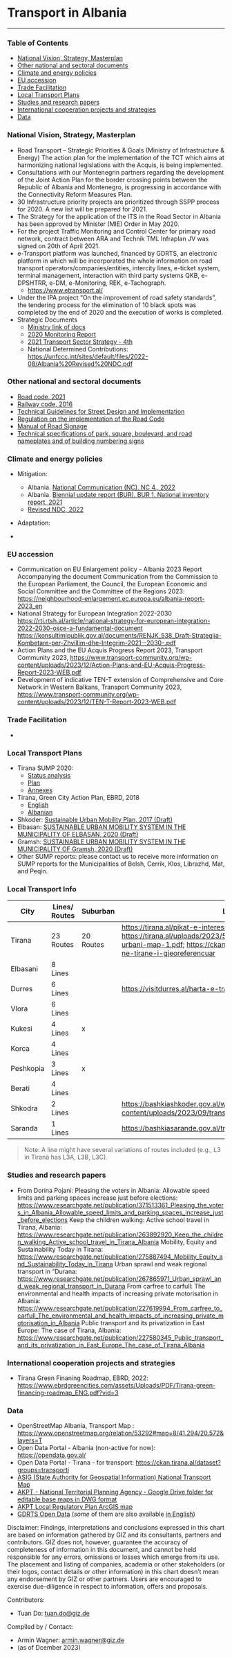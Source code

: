 # Transport in Albania


------------------------------

### Table of Contents

- [National Vision, Strategy, Masterplan](#National-Vision-Strategy-Masterplan)
- [Other national and sectoral documents](#other-national-sectoral-documents) 
- [Climate and energy policies](#climate-energy-policies) 
- [EU accession](#eu-accession)
- [Trade Facilitation](#trade-facilitation)  
- [Local Transport Plans](#local-transport-plans) 
- [Studies and research papers](#studies-research) 
- [International cooperation projects and strategies](#International-cooperation) 
- [Data](#data) 

  
### National Vision, Strategy, Masterplan <a name="national-vision-strategy-masterplan"></a> 

- Road Transport – Strategic Priorities & Goals (Ministry of Infrastructure & Energy)
The action plan for the implementation of the TCT which aims at harmonizing national legislations with the Acquis, is being implemented.
-	Consultations with our Montenegrin partners regarding the development of the Joint Action Plan for the border crossing points between the Republic of Albania and Montenegro, is progressing in accordance with the Connectivity Reform Measures Plan.
-	30 Infrastructure priority projects are prioritized through SSPP process for 2020. A new list will be prepared for 2021. 
-	The Strategy for the application of the ITS in the Road Sector in Albania has been approved by Minister (MIE) Order in May 2020. 
-	For the project Traffic Monitoring and Control Center for primary road network, contract between ARA and Technik TML Infraplan JV was signed on 20th of April 2021. 
-	e-Transport platform was launched, financed by GDRTS, an electronic platform in which will be incorporated the whole information on road transport operators/companies/entities, intercity lines, e-ticket system, terminal management, interaction with third party systems QKB, e-DPSHTRR, e-DM, e-Monitoring, REK, e-Tachograph.
    - https://www.etransport.al/	
-	Under the IPA project “On the improvement of road safety standards”, the tendering process for the elimination of 10 black spots was completed by the end of 2020 and the execution of works is completed.
- Strategic Documents
    - [Ministry link of docs](https://www.infrastruktura.gov.al/dokumenta-strategjike/)
    - [2020 Monitoring Report](https://www.infrastruktura.gov.al/wp-content/uploads/2020/07/Presentation-of-3rd-Monitoring-Report-on-Sectoral-Transport-Strategy-and-Action-Plan-2016-2020_June-2020.pdf)
    - [2021 Transport Sector Strategy - 4th](https://www.infrastruktura.gov.al/wp-content/uploads/2021/10/4th-Monitoring-Report_May-2021-Transport-Sector-Strategy-final-21.06.2021.pdf)
    - National Determined Contributions: https://unfccc.int/sites/default/files/2022-08/Albania%20Revised%20NDC.pdf 

### Other national and sectoral documents <a name="other-national-sectoral-documents"></a> 

- [Road code, 2021](https://mb.gov.al/wp-content/uploads/2021/07/Kodi-Rrugor-i-RSH.pdf)
- [Railway code, 2016](https://planifikimi.gov.al/index.php?eID=dumpFile&t=f&f=6213&token=8c7ae5900b77a2d83b8c3cb6b99ed33a252e3590)
- [Technical Guidelines for Street Design and Implementation](https://planifikimi.gov.al/index.php?eID=dumpFile&t=f&f=3867&token=6ccc6b0d47997b14abb0fb0a1b4c173467c1a667)
- [Regulation on the implementation of the Road Code](https://www.dpshtrr.al/sites/default/files/downloads/dokumente/VKM%20Nr.153%2C%20dt.07.04.2000%20Pe%CC%88r%20Miratimin%20e%20Rregullores%20se%CC%88%20Zbatimit%20te%CC%88%20Kodit%20Rrugor%20te%CC%88%20RSH.pdf)
- [Manual of Road Signage](https://www.arrsh.gov.al/te-ngarkuara/pdf/Manuali-Sinjalistikes.pdf)
- [Technical specifications of park, square, boulevard, and road nameplates and of building numbering signs](https://qbz.gov.al/eli/vendim/2008/03/05/446/9c1818f3-05d3-43a0-a781-85a2f8ac17ab)

### Climate and energy policies <a name="climate-energy-policies"></a> 

- Mitigation:  
  - Albania. [National Communication (NC). NC 4., 2022](https://unfccc.int/documents/620929)
  - Albania. [Biennial update report (BUR). BUR 1. National inventory report, 2021](https://unfccc.int/documents/307388)
  - [Revised NDC, 2022](https://unfccc.int/sites/default/files/2022-08/Albania%20Revised%20NDC.pdf)

- Adaptation:
- 

### EU accession <a name="eu-accession"></a> 

- Communication on EU Enlargement policy - Albania 2023 Report Accompanying the document Communication from the Commission to the European Parliament, the Council, the European Economic and Social Committee and the Committee of the Regions 2023: https://neighbourhood-enlargement.ec.europa.eu/albania-report-2023_en
- National Strategy for European Integration 2022-2030
https://rti.rtsh.al/article/national-strategy-for-european-integration-2022-2030-osce-a-fundamental-document
https://konsultimipublik.gov.al/documents/RENJK_538_Draft-Strategjia-Kombetare-per-Zhvillim-dhe-Integrim-2021--2030-.pdf 
- Action Plans and the EU Acquis Progress Report 2023, Transport Community 2023, https://www.transport-community.org/wp-content/uploads/2023/12/Action-Plans-and-EU-Acquis-Progress-Report-2023-WEB.pdf
- Development of indicative TEN-T extension of Comprehensive and Core Network in Western Balkans, Transport Community 2023, https://www.transport-community.org/wp-content/uploads/2023/12/TEN-T-Report-2023-WEB.pdf

### Trade Facilitation <a name="trade-facilitation"></a> 


- 

### Local Transport Plans <a name="local-transport-plans"></a>  

- Tirana SUMP 2020:
  - [Status analysis](https://tirana.al/en/uploads/2020/12/20201210161510_sump_tirana-volume-i_status_analysis_200724.pdf)
  - [Plan](https://tirana.al/en/uploads/2020/12/20201210161709_sump_tirana-volume-ii_the-plan_200724.pdf)
  - [Annexes](https://www.tirana.al/en/uploads/2020/12/20201210161809_sump_tirana-volume-iii_annexes_200724.pdf)
- Tirana, Green City Action Plan, EBRD, 2018
  - [English](https://ebrdgreencities.com/assets/Uploads/PDF/Tirana-GCAP.pdf)
  - [Albanian](https://ebrdgreencities.com/assets/Uploads/PDF/Tirana-GCAP-Alba.pdf)
- Shkoder: [Sustainable Urban Mobility Plan, 2017 (Draft)](https://issuu.com/go2albania/docs/plani_levizje_e_qendrueshme_urbane/)
- Elbasan: [SUSTAINABLE URBAN MOBILITY SYSTEM IN THE MUNICIPALITY OF ELBASAN, 2020 (Draft)](https://view.officeapps.live.com/op/view.aspx?src=https%3A%2F%2Fwww.shav.al%2Fimages%2Fraporte_publikime%2Fpdf%2FElbasan_SUMP_Report_rev01_1.docx&wdOrigin=BROWSELINK)
- Gramsh: [SUSTAINABLE URBAN MOBILITY SYSTEM IN THE MUNICIPALITY OF Gramsh, 2020 (Draft)](https://view.officeapps.live.com/op/view.aspx?src=https%3A%2F%2Fwww.shav.al%2Fimages%2Fraporte_publikime%2Fpdf%2FGramsh_SUMP_Report_rev01_1.docx&wdOrigin=BROWSELINK)
- Other SUMP reports: please contact us to receive more information on SUMP reports for the Municipalities of Belsh, Cerrik, Klos, Librazhd, Mat, and Peqin. 


###  Local Transport Info

| City | Lines/ Routes | Suburban | Links |
| ---  | ------------- |  ---------- | ----- |
| Tirana | 23 Routes | 20 Routes  | https://tirana.al/pikat-e-interesit/linjat-urbane; https://tirana.al/uploads/2023/5/20230512115515_2023_05_04-urbani-map-1.pdf; https://ckan.tirana.al/dataset/tranporti-publik-ne-tirane-i-gjeoreferencuar| 
| Elbasani| 8 Lines ||
| Durres | 6 Lines| | https://visitdurres.al/harta-e-transportit-publik/ |
| Vlora  | 6 Lines ||
| Kukesi  | 4 Lines | x  ||
| Korca  | 4 Lines ||
| Peshkopia | 3 Lines | x| |
| Berati | 4 Lines ||
| Shkodra | 2 Lines | | https://bashkiashkoder.gov.al/wp-content/uploads/2023/09/transporti_publik_2882_3159.pdf; |
| Saranda | 1 Lines || https://bashkiasarande.gov.al/transporti/|

> Note: A line might have several variations of routes included (e.g., L3 in Tirana has L3A, L3B, L3C).


### Studies and research papers <a name="studies-research"></a> 

- From Dorina Pojani:
Pleasing the voters in Albania: Allowable speed limits and parking spaces increase just before elections: https://www.researchgate.net/publication/371513361_Pleasing_the_voters_in_Albania_Allowable_speed_limits_and_parking_spaces_increase_just_before_elections
Keep the children walking: Active school travel in Tirana, Albania: https://www.researchgate.net/publication/263892920_Keep_the_children_walking_Active_school_travel_in_Tirana_Albania
Mobility, Equity and Sustainability Today in Tirana: https://www.researchgate.net/publication/275887494_Mobility_Equity_and_Sustainability_Today_in_Tirana
Urban sprawl and weak regional transport in “Durana: https://www.researchgate.net/publication/267865971_Urban_sprawl_and_weak_regional_transport_in_Durana
From carfree to carfull: The environmental and health impacts of increasing private motorisation in Albania: https://www.researchgate.net/publication/227619994_From_carfree_to_carfull_The_environmental_and_health_impacts_of_increasing_private_motorisation_in_Albania
Public transport and its privatization in East Europe: The case of Tirana, Albania: https://www.researchgate.net/publication/227580345_Public_transport_and_its_privatization_in_East_Europe_The_case_of_Tirana_Albania


### International cooperation projects and strategies <a name="international-cooperation"></a> 

- Tirana Green Finaning Roadmap, EBRD, 2022: https://www.ebrdgreencities.com/assets/Uploads/PDF/Tirana-green-financing-roadmap_ENG.pdf?vid=3

### Data <a name="data"></a>

- OpenStreetMap Albania, Transport Map : https://www.openstreetmap.org/relation/53292#map=8/41.294/20.572&layers=T
- Open Data Portal - Albania (non-active for now): https://opendata.gov.al/
- Open Data Portal - Tirana - for transport: https://ckan.tirana.al/dataset?groups=transporti
- [ASIG (State Authority for Geospatial Information) National Transport Map](https://geoportal.asig.gov.al/map/?themeId=3304049&auto=true)
- [AKPT - National Territorial Planning Agency - Google Drive folder for editable base maps in DWG format](https://drive.google.com/drive/folders/1dSzJd25qh1SkfFY1uQ2vpncu4dJQAvyI?usp=drive_link)
- [AKPT Local Regulatory Plan ArcGIS map](https://akpt.maps.arcgis.com/apps/webappviewer/index.html?id=ff270e99f5be45f19c7b7a1e3e618b27)
- [GDRTS Open Data](https://www.dpshtrr.al/sherbime-online/open-data-statistika-raporte) (*some* of them are also available [in English](https://www.dpshtrr.al/open-data-dpshtrr-english))

Disclaimer: Findings, interpretations and conclusions expressed in this chart are based on information gathered by GIZ and its consultants, partners and contributors. GIZ does not, however, guarantee the accuracy of completeness of information in this document, and cannot be held responsible for any errors, omissions or losses which emerge from its use. The placement and listing of companies, academia or other stakeholders (or their logos, contact details or other information) in this chart doesn’t mean any endorsement by GIZ or other partners. Users are encouraged to exercise due-diligence in respect to information, offers and proposals.


Contributors:
- Tuan Do: tuan.do@giz.de


Compiled by / Contact:
- Armin Wagner: armin.wagner@giz.de
- (as of Dcember 2023)
